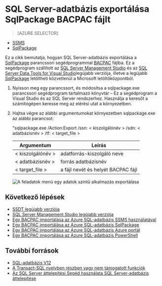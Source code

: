 <properties
   pageTitle="SQL Server-adatbázis exportálása SqlPackage BACPAC fájlt |} Microsoft Azure"
   description="Microsoft Azure SQL-adatbázissal, az adatbázis áttelepítése, exportálása az adatbázist, majd az Exportálás BACPAC fájl sqlpackage"
   services="sql-database"
   documentationCenter=""
   authors="CarlRabeler"
   manager="jhubbard"
   editor=""/>

<tags
   ms.service="sql-database"
   ms.devlang="NA"
   ms.topic="article"
   ms.tgt_pltfrm="NA"
   ms.workload="sqldb-migrate"
   ms.date="08/24/2016"
   ms.author="carlrab"/>

# <a name="export-a-sql-server-database-to-a-bacpac-file-using-sqlpackage"></a>SQL Server-adatbázis exportálása SqlPackage BACPAC fájlt

> [AZURE.SELECTOR]
- [SSMS](sql-database-cloud-migrate-compatible-export-bacpac-ssms.md)
- [SqlPackage](sql-database-cloud-migrate-compatible-export-bacpac-sqlpackage.md)

Ez a cikk bemutatja, hogyan SQL Server-adatbázis exportálása a [SqlPackage](https://msdn.microsoft.com/library/hh550080.aspx) parancssori segédprogrammal [BACPAC](https://msdn.microsoft.com/library/ee210546.aspx#Anchor_4) fájlba. Ez a segédprogram szállított az [SQL Server Management Studio](https://msdn.microsoft.com/library/mt238290.aspx) és az [SQL Server Data Tools for Visual Studio](https://msdn.microsoft.com/library/mt204009.aspx)legújabb verziója, illetve a legújabb [SqlPackage](https://www.microsoft.com/en-us/download/details.aspx?id=53876) letöltheti közvetlenül a Microsoft letöltőközpontból.

1. Nyisson meg egy parancssort, és módosítsa a sqlpackage.exe parancssori segédprogram tartalmazó könyvtár – Ez a segédprogram a Visual Studio és az SQL Server rendszerhez. Használja a keresőt a számítógépen keresse meg az elérési utat a környezetben.
2. Hajtsa végre az alábbi argumentumokat környezetben sqlpackage.exe az alábbi parancsot:

    "sqlpackage.exe /Action:Export /ssn: < kiszolgálónév > /sdn: < adatbázisnév > /tf: < target_file >

  	| Argumentum  | Leírás  |
  	|---|---|
  	| < kiszolgálónév >  | adatforrás-kiszolgáló neve  |
  	| < adatbázisnév >  | forrás adatbázisnév  |
  	| < target_file >  | a fájl nevét és helyét BACPAC fájl  |

    ![A feladatok menü egy adatok szintű alkalmazás exportálása](./media/sql-database-cloud-migrate/TestForCompatibilityUsingSQLPackage01b.png)

## <a name="next-steps"></a>Következő lépések

- [SSDT legújabb verziója](https://msdn.microsoft.com/library/mt204009.aspx)
- [SQL Server Management Studio legújabb verziója](https://msdn.microsoft.com/library/mt238290.aspx)
- [Egy BACPAC importálása az Azure SQL-adatbázis SSMS használatával](sql-database-cloud-migrate-compatible-import-bacpac-ssms.md)
- [Egy BACPAC importálása az Azure SQL-adatbázis SqlPackage](sql-database-cloud-migrate-compatible-import-bacpac-sqlpackage.md)
- [Egy BACPAC importálása az Azure SQL-adatbázis Azure portál](sql-database-import.md)
- [Egy BACPAC importálása az Azure SQL-adatbázis PowerShell](sql-database-import-powershell.md)

## <a name="additional-resources"></a>További források

- [SQL-adatbázis V12](sql-database-v12-whats-new.md)
- [A Transact-SQL nyelvben részben vagy nem támogatott funkciók](sql-database-transact-sql-information.md)
- [Az SQL Server áttelepítési Segéd használata SQL Server-adatbázis áttelepítése](http://blogs.msdn.com/b/ssma/)
